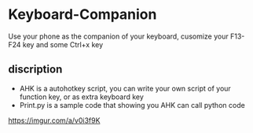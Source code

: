 # Keyboard-Companion
Use your phone as the companion of your keyboard, cusomize your F13-F24 key and some Ctrl+x key

## discription
- AHK is a autohotkey script, you can write your own script of your function key, or as extra keyboard key
- Print.py is a sample code that showing you AHK can call python code

https://imgur.com/a/v0i3f9K
